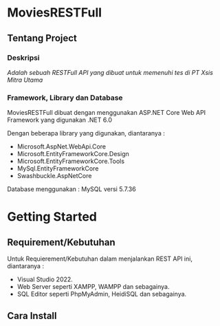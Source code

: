 # MoviesRESTFull

## Tentang Project
### Deskripsi
*Adalah sebuah RESTFull API yang dibuat untuk memenuhi tes di PT Xsis Mitra Utama*

### Framework, Library dan Database
MoviesRESTFull dibuat dengan menggunakan ASP.NET Core Web API
Framework yang digunakan .NET 6.0

Dengan beberapa library yang digunakan, diantaranya :
* Microsoft.AspNet.WebApi.Core
* Microsoft.EntityFrameworkCore.Design
* Microsoft.EntityFrameworkCore.Tools
* MySql.EntityFrameworkCore
* Swashbuckle.AspNetCore

Database menggunakan : MySQL versi 5.7.36

# Getting Started
## Requirement/Kebutuhan
Untuk Requierement/Kebutuhan dalam menjalankan REST API ini, diantaranya :
* Visual Studio 2022.
* Web Server seperti XAMPP, WAMPP dan sebagainya.
* SQL Editor seperti PhpMyAdmin, HeidiSQL dan sebagainya.

## Cara Install

